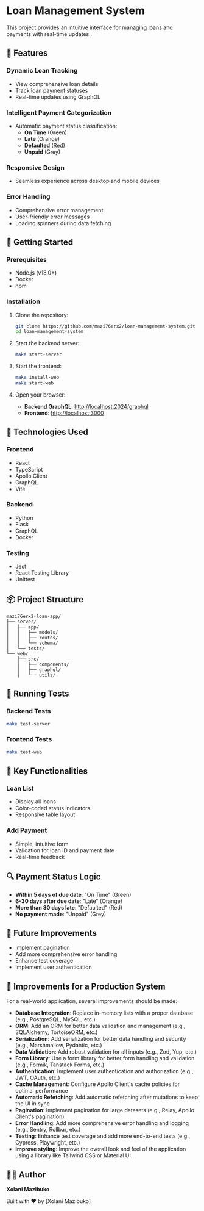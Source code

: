 # Loan Management System

This project provides an intuitive interface for managing loans and payments with real-time updates.

## 🌟 Features

### Dynamic Loan Tracking
- View comprehensive loan details
- Track loan payment statuses
- Real-time updates using GraphQL

### Intelligent Payment Categorization
- Automatic payment status classification:
  - **On Time** (Green)
  - **Late** (Orange)
  - **Defaulted** (Red)
  - **Unpaid** (Grey)

### Responsive Design
- Seamless experience across desktop and mobile devices

### Error Handling
- Comprehensive error management
- User-friendly error messages
- Loading spinners during data fetching

## 🚀 Getting Started

### Prerequisites
- Node.js (v18.0+)
- Docker
- npm

### Installation

1. Clone the repository:
   ```bash
   git clone https://github.com/mazi76erx2/loan-management-system.git
   cd loan-management-system
   ```

2. Start the backend server:
   ```bash
   make start-server
   ```

3. Start the frontend:
   ```bash
   make install-web
   make start-web
   ```

4. Open your browser:
   - **Backend GraphQL**: [http://localhost:2024/graphql](http://localhost:2024/graphql)
   - **Frontend**: [http://localhost:3000](http://localhost:3000)

## 🫠 Technologies Used

### Frontend
- React
- TypeScript
- Apollo Client
- GraphQL
- Vite

### Backend
- Python
- Flask
- GraphQL
- Docker

### Testing
- Jest
- React Testing Library
- Unittest

## 📦 Project Structure

```
mazi76erx2-loan-app/
├── server/
│   ├── app/
│   │   ├── models/
│   │   ├── routes/
│   │   └── schema/
│   └── tests/
└── web/
    ├── src/
    │   ├── components/
    │   ├── graphql/
    │   └── utils/
```

## 🧪 Running Tests

### Backend Tests
```bash
make test-server
```

### Frontend Tests
```bash
make test-web
```

## 🌈 Key Functionalities

### Loan List
- Display all loans
- Color-coded status indicators
- Responsive table layout

### Add Payment
- Simple, intuitive form
- Validation for loan ID and payment date
- Real-time feedback

## 🔍 Payment Status Logic
- **Within 5 days of due date**: "On Time" (Green)
- **6-30 days after due date**: "Late" (Orange)
- **More than 30 days late**: "Defaulted" (Red)
- **No payment made**: "Unpaid" (Grey)

## 🚧 Future Improvements
- Implement pagination
- Add more comprehensive error handling
- Enhance test coverage
- Implement user authentication

## 📌 Improvements for a Production System

For a real-world application, several improvements should be made:

- **Database Integration**: Replace in-memory lists with a proper database (e.g., PostgreSQL, MySQL, etc.)
- **ORM**: Add an ORM for better data validation and management (e.g., SQLAlchemy, TortoiseORM, etc.)
- **Serialization**: Add serialization for better data handling and security (e.g., Marshmallow, Pydantic, etc.)
- **Data Validation**: Add robust validation for all inputs (e.g., Zod, Yup, etc.)
- **Form Library**: Use a form library for better form handling and validation (e.g., Formik, Tanstack Forms, etc.)
- **Authentication**: Implement user authentication and authorization (e.g., JWT, OAuth, etc.)
- **Cache Management**: Configure Apollo Client's cache policies for optimal performance 
- **Automatic Refetching**: Add automatic refetching after mutations to keep the UI in sync
- **Pagination**: Implement pagination for large datasets (e.g., Relay, Apollo Client's pagination)
- **Error Handling**: Add more comprehensive error handling and logging (e.g., Sentry, Rollbar, etc.)
- **Testing**: Enhance test coverage and add more end-to-end tests (e.g., Cypress, Playwright, etc.)
- **Improve styling**: Improve the overall look and feel of the application using a library like Tailwind CSS or Material UI.

## 👨‍💻 Author

**Xolani Mazibuko**

Built with ❤️ by [Xolani Mazibuko]